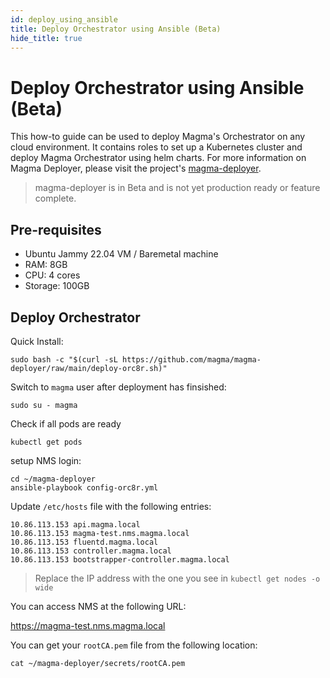 ```yaml
---
id: deploy_using_ansible
title: Deploy Orchestrator using Ansible (Beta)
hide_title: true
---
```


# Deploy Orchestrator using Ansible (Beta)

This how-to guide can be used to deploy Magma's Orchestrator on any cloud environment. 
It contains roles to set up a Kubernetes cluster and deploy Magma Orchestrator using helm charts.
For more information on Magma Deployer, please visit the project's
[magma-deployer](https://github.com/magma/magma-deployer).

> magma-deployer is in Beta and is not yet production ready or feature complete.

## Pre-requisites

- Ubuntu Jammy 22.04 VM / Baremetal machine 
- RAM: 8GB
- CPU: 4 cores
- Storage: 100GB

## Deploy Orchestrator

Quick Install:
```
sudo bash -c "$(curl -sL https://github.com/magma/magma-deployer/raw/main/deploy-orc8r.sh)"
```

Switch to `magma` user after deployment has finsished:
```
sudo su - magma
```

Check if all pods are ready
```
kubectl get pods
```

setup NMS login:
```
cd ~/magma-deployer
ansible-playbook config-orc8r.yml
```

Update `/etc/hosts` file with the following entries:
```
10.86.113.153 api.magma.local
10.86.113.153 magma-test.nms.magma.local
10.86.113.153 fluentd.magma.local
10.86.113.153 controller.magma.local
10.86.113.153 bootstrapper-controller.magma.local
```
> Replace the IP address with the one you see in `kubectl get nodes -o wide`


You can access NMS at the following URL:

https://magma-test.nms.magma.local


You can get your `rootCA.pem` file from the following location:
```
cat ~/magma-deployer/secrets/rootCA.pem
```
